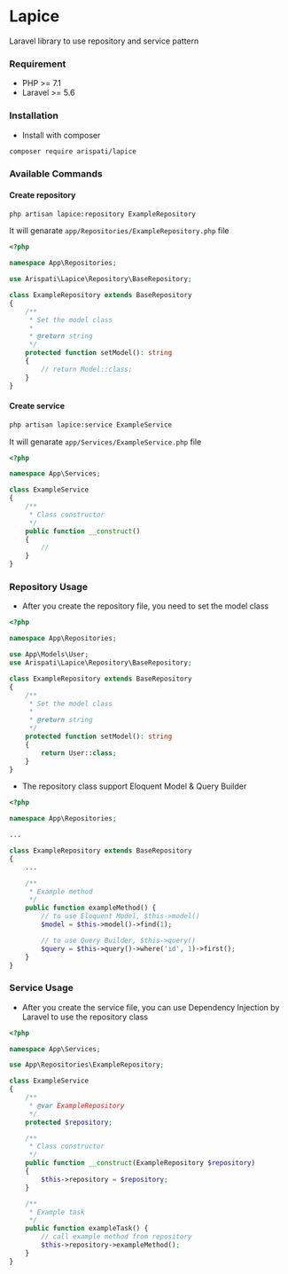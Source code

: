 # Lapice
Laravel library to use repository and service pattern

### Requirement
- PHP >= 7.1
- Laravel >= 5.6

### Installation
- Install with composer
```bash
composer require arispati/lapice
```

### Available Commands
#### Create repository
```bash
php artisan lapice:repository ExampleRepository
```
It will genarate `app/Repositories/ExampleRepository.php` file
```php
<?php

namespace App\Repositories;

use Arispati\Lapice\Repository\BaseRepository;

class ExampleRepository extends BaseRepository
{
    /**
     * Set the model class
     *
     * @return string
     */
    protected function setModel(): string
    {
        // return Model::class;
    }
}
```

#### Create service
```bash
php artisan lapice:service ExampleService
```
It will genarate `app/Services/ExampleService.php` file
```php
<?php

namespace App\Services;

class ExampleService
{
    /**
     * Class constructor
     */
    public function __construct()
    {
        //
    }
}
```

### Repository Usage
- After you create the repository file, you need to set the model class
```php
<?php

namespace App\Repositories;

use App\Models\User;
use Arispati\Lapice\Repository\BaseRepository;

class ExampleRepository extends BaseRepository
{
    /**
     * Set the model class
     *
     * @return string
     */
    protected function setModel(): string
    {
        return User::class;
    }
}
```
- The repository class support Eloquent Model & Query Builder
```php
<?php

namespace App\Repositories;

...

class ExampleRepository extends BaseRepository
{
    ...

    /**
     * Example method
     */
    public function exampleMethod() {
        // to use Eloquent Model, $this->model()
        $model = $this->model()->find(1);

        // to use Query Builder, $this->query()
        $query = $this->query()->where('id', 1)->first();
    }
}
```

### Service Usage
- After you create the service file, you can use Dependency Injection by Laravel to use the repository class
```php
<?php

namespace App\Services;

use App\Repositories\ExampleRepository;

class ExampleService
{
    /**
     * @var ExampleRepository
     */
    protected $repository;

    /**
     * Class constructor
     */
    public function __construct(ExampleRepository $repository)
    {
        $this->repository = $repository;
    }

    /**
     * Example task
     */
    public function exampleTask() {
        // call example method from repository
        $this->repository->exampleMethod();
    }
}
```